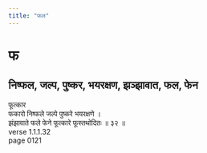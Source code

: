 ```yaml
---
title: "फल"
---
```


# फ
## निष्फल, जल्प, पुष्कर, भयरक्षण, झञ्झावात, फल, फेन
फूत्कार<BR>फकारो निष्फले जल्पे पुष्करे भयरक्षणे ।<BR>झंझावाते फले फेने फूत्कारे फूस्तथोदितः ॥ ३२ ॥<BR>verse 1.1.1.32<BR>page 0121

